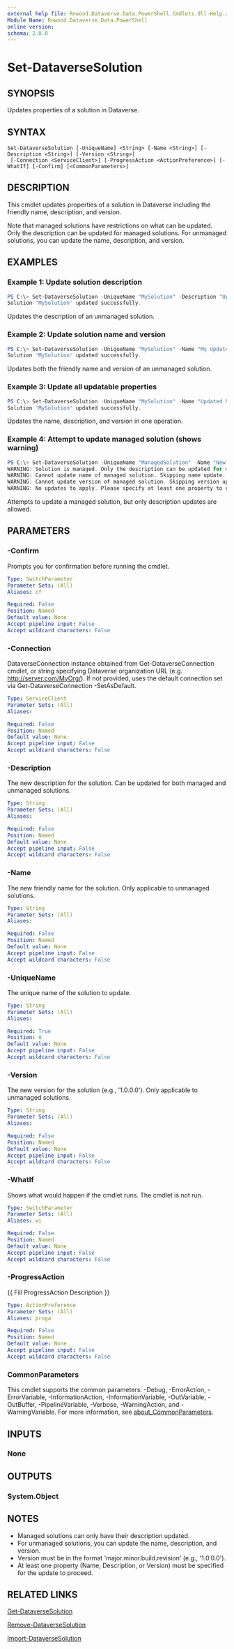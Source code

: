 ```yaml
---
external help file: Rnwood.Dataverse.Data.PowerShell.Cmdlets.dll-Help.xml
Module Name: Rnwood.Dataverse.Data.PowerShell
online version:
schema: 2.0.0
---
```


# Set-DataverseSolution

## SYNOPSIS
Updates properties of a solution in Dataverse.

## SYNTAX

```
Set-DataverseSolution [-UniqueName] <String> [-Name <String>] [-Description <String>] [-Version <String>]
 [-Connection <ServiceClient>] [-ProgressAction <ActionPreference>] [-WhatIf] [-Confirm] [<CommonParameters>]
```

## DESCRIPTION

This cmdlet updates properties of a solution in Dataverse including the friendly name, description, and version.

Note that managed solutions have restrictions on what can be updated. Only the description can be updated for managed solutions. For unmanaged solutions, you can update the name, description, and version.

## EXAMPLES

### Example 1: Update solution description
```powershell
PS C:\> Set-DataverseSolution -UniqueName "MySolution" -Description "Updated solution description"
Solution 'MySolution' updated successfully.
```

Updates the description of an unmanaged solution.

### Example 2: Update solution name and version
```powershell
PS C:\> Set-DataverseSolution -UniqueName "MySolution" -Name "My Updated Solution" -Version "1.1.0.0"
Solution 'MySolution' updated successfully.
```

Updates both the friendly name and version of an unmanaged solution.

### Example 3: Update all updatable properties
```powershell
PS C:\> Set-DataverseSolution -UniqueName "MySolution" -Name "Updated Name" -Description "New description" -Version "2.0.0.0"
Solution 'MySolution' updated successfully.
```

Updates the name, description, and version in one operation.

### Example 4: Attempt to update managed solution (shows warning)
```powershell
PS C:\> Set-DataverseSolution -UniqueName "ManagedSolution" -Name "New Name" -Version "2.0.0.0"
WARNING: Solution is managed. Only the description can be updated for managed solutions.
WARNING: Cannot update name of managed solution. Skipping name update.
WARNING: Cannot update version of managed solution. Skipping version update.
WARNING: No updates to apply. Please specify at least one property to update (Name, Description, or Version).
```

Attempts to update a managed solution, but only description updates are allowed.

## PARAMETERS

### -Confirm
Prompts you for confirmation before running the cmdlet.

```yaml
Type: SwitchParameter
Parameter Sets: (All)
Aliases: cf

Required: False
Position: Named
Default value: None
Accept pipeline input: False
Accept wildcard characters: False
```

### -Connection
DataverseConnection instance obtained from Get-DataverseConnection cmdlet, or string specifying Dataverse organization URL (e.g. http://server.com/MyOrg/). If not provided, uses the default connection set via Get-DataverseConnection -SetAsDefault.

```yaml
Type: ServiceClient
Parameter Sets: (All)
Aliases:

Required: False
Position: Named
Default value: None
Accept pipeline input: False
Accept wildcard characters: False
```

### -Description
The new description for the solution. Can be updated for both managed and unmanaged solutions.

```yaml
Type: String
Parameter Sets: (All)
Aliases:

Required: False
Position: Named
Default value: None
Accept pipeline input: False
Accept wildcard characters: False
```

### -Name
The new friendly name for the solution. Only applicable to unmanaged solutions.

```yaml
Type: String
Parameter Sets: (All)
Aliases:

Required: False
Position: Named
Default value: None
Accept pipeline input: False
Accept wildcard characters: False
```

### -UniqueName
The unique name of the solution to update.

```yaml
Type: String
Parameter Sets: (All)
Aliases:

Required: True
Position: 0
Default value: None
Accept pipeline input: False
Accept wildcard characters: False
```

### -Version
The new version for the solution (e.g., '1.0.0.0'). Only applicable to unmanaged solutions.

```yaml
Type: String
Parameter Sets: (All)
Aliases:

Required: False
Position: Named
Default value: None
Accept pipeline input: False
Accept wildcard characters: False
```

### -WhatIf
Shows what would happen if the cmdlet runs. The cmdlet is not run.

```yaml
Type: SwitchParameter
Parameter Sets: (All)
Aliases: wi

Required: False
Position: Named
Default value: None
Accept pipeline input: False
Accept wildcard characters: False
```

### -ProgressAction
{{ Fill ProgressAction Description }}

```yaml
Type: ActionPreference
Parameter Sets: (All)
Aliases: proga

Required: False
Position: Named
Default value: None
Accept pipeline input: False
Accept wildcard characters: False
```

### CommonParameters
This cmdlet supports the common parameters: -Debug, -ErrorAction, -ErrorVariable, -InformationAction, -InformationVariable, -OutVariable, -OutBuffer, -PipelineVariable, -Verbose, -WarningAction, and -WarningVariable. For more information, see [about_CommonParameters](http://go.microsoft.com/fwlink/?LinkID=113216).

## INPUTS

### None
## OUTPUTS

### System.Object
## NOTES

- Managed solutions can only have their description updated.
- For unmanaged solutions, you can update the name, description, and version.
- Version must be in the format 'major.minor.build.revision' (e.g., '1.0.0.0').
- At least one property (Name, Description, or Version) must be specified for the update to proceed.

## RELATED LINKS

[Get-DataverseSolution](Get-DataverseSolution.md)

[Remove-DataverseSolution](Remove-DataverseSolution.md)

[Import-DataverseSolution](Import-DataverseSolution.md)
